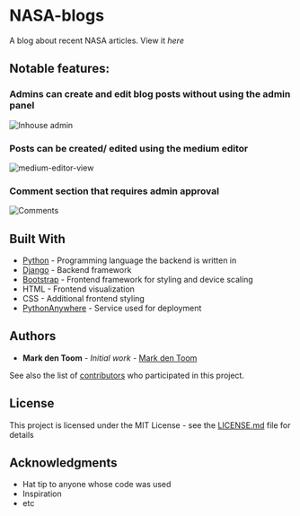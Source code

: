 # NASA-blogs
A blog about recent NASA articles. View it *here*

## Notable features:
### **Admins can create and edit blog posts without using the admin panel**
![Inhouse admin](https://user-images.githubusercontent.com/59030690/79642308-0dd2f880-819d-11ea-8bf3-5ef9ad1bfa04.PNG)



### **Posts can be created/ edited using the medium editor**
![medium-editor-view](https://user-images.githubusercontent.com/59030690/79642309-0e6b8f00-819d-11ea-96a4-1935161d6a24.PNG)



### **Comment section that requires admin approval**
![Comments](https://user-images.githubusercontent.com/59030690/79642303-0b709e80-819d-11ea-81c5-b448d9de1ab4.PNG)


## Built With
* [Python](https://www.python.org/) - Programming language the backend is written in
* [Django](https://www.djangoproject.com/) - Backend framework
* [Bootstrap](https://getbootstrap.com/) - Frontend framework for styling and device scaling
* HTML - Frontend visualization
* CSS - Additional frontend styling
* [PythonAnywhere](https://eu.pythonanywhere.com/) - Service used for deployment

## Authors

* **Mark den Toom** - *Initial work* - [Mark den Toom](https://github.com/markdentoom)

See also the list of [contributors](https://github.com/your/project/contributors) who participated in this project.

## License

This project is licensed under the MIT License - see the [LICENSE.md](LICENSE.md) file for details

## Acknowledgments

* Hat tip to anyone whose code was used
* Inspiration
* etc
